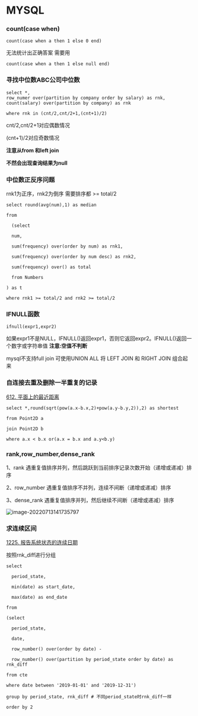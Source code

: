 # MYSQL

### **count(case when)**

```mysql
count(case when a then 1 else 0 end)
```

 无法统计出正确答案 需要用

```mysql
count(case when a then 1 else null end)
```



### **寻找中位数ABC公司中位数**

```mysql
select *,
row_numer over(partition by company order by salary) as rnk,
count(salary) over(partition by company) as rnk

where rnk in (cnt/2,cnt/2+1,(cnt+1)/2)
```

cnt/2,cnt/2+1对应偶数情况

(cnt+1)/2对应奇数情况



**注意从from 和left join** 

**不然会出现查询结果为null**



### **中位数正反序问题**

rnk1为正序，rnk2为倒序 需要排序都 >= total/2

```mysql
select round(avg(num),1) as median

from

  (select 

  num,

  sum(frequency) over(order by num) as rnk1,

  sum(frequency) over(order by num desc) as rnk2,

  sum(frequency) over() as total

  from Numbers

) as t

where rnk1 >= total/2 and rnk2 >= total/2
```



###  **IFNULL函数**

```mysql
ifnull(expr1,expr2)
```

如果expr1不是NULL，IFNULL()返回expr1，否则它返回expr2。IFNULL()返回一个数字或字符串值
**注意:空值不判断**



mysql不支持full join 可使用UNION ALL 将 LEFT JOIN 和 RIGHT JOIN 组合起来



### **自连接去重及删除一半重复的记录**

 [612. 平面上的最近距离](https://leetcode.cn/problems/shortest-distance-in-a-plane/)

```mysql
select *,round(sqrt(pow(a.x-b.x,2)+pow(a.y-b.y,2)),2) as shortest

from Point2D a

join Point2D b 

where a.x < b.x or(a.x = b.x and a.y<b.y) 
```



### rank,row_number,dense_rank

1、rank  遇重复值排序并列，然后跳跃到当前排序记录次数开始（递增或递减）排序

2、row_number 遇重复值排序不并列，连续不间断（递增或递减）排序

3、dense_rank 遇重复值排序并列，然后继续不间断（递增或递减）排序

![image-20220713141735797](C:\Users\12432\AppData\Roaming\Typora\typora-user-images\image-20220713141735797.png)



### 求连续区间

[1225. 报告系统状态的连续日期](https://leetcode.cn/problems/report-contiguous-dates/)

按照rnk_diff进行分组

```mysql
select 

  period_state,

  min(date) as start_date,

  max(date) as end_date

from

(select

  period_state,

  date,

  row_number() over(order by date) - 

  row_number() over(partition by period_state order by date) as rnk_diff

from cte

where date between '2019-01-01' and '2019-12-31') 

group by period_state, rnk_diff # 不同period_state时rnk_diff一样

order by 2
```

